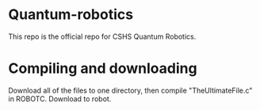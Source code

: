 # Quantum-robotics
This repo is the official repo for CSHS Quantum Robotics. 
# Compiling and downloading
Download all of the files to one directory, then compile "TheUltimateFile.c" in ROBOTC. Download to robot.
